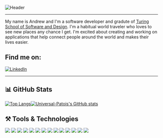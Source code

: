 ![Header](https://user-images.githubusercontent.com/91920371/209226454-deed665a-8340-4936-9934-64f62327829e.png)

___

My name is Andrew and I'm a software developer and gradute of [Turing School of Software and Design](https://turing.edu/). I'm a habitual world traveler who loves to see new places any chance I get. I'm excited about creating and working on applications that help connect people around the world and makes their lives easier. 

## Find me on: 
[![LinkedIn](https://img.shields.io/badge/LinkedIn-0077B5?style=for-the-badge&logo=linkedin&logoColor=white)](https://www.linkedin.com/in/andrew-knapick/)
___

## 📊 GitHub Stats
[![Top Langs](https://github-readme-stats.vercel.app/api/top-langs/?username=Universal-Patois&theme=gotham&bg_color=00000000)](https://github.com/anuraghazra/github-readme-stats)[![Universal-Patois's GitHub stats](https://github-readme-stats.vercel.app/api?username=Universal-Patois&count_private=true&show_icons=true&theme=gotham&bg_color=00000000)](https://github.com/anuraghazra/github-readme-stats)

<!-- [![Universal-Patois's GitHub stats](https://github-readme-stats.vercel.app/api/pin/?username=Universal-Patois&count_private=true&show_icons=true&theme=gotham&bg_color=00000000)](https://github.com/anuraghazra/github-readme-stats) -->

## ⚒️ Tools & Technologies

![](https://img.shields.io/badge/React-20232A?style=for-the-badge&logo=react&logoColor=61DAFB)
![](https://img.shields.io/badge/React_Router-CA4245?style=for-the-badge&logo=react-router&logoColor=white)
![](https://img.shields.io/badge/CSS3-1572B6?style=for-the-badge&logo=css3&logoColor=white)
![](https://img.shields.io/badge/HTML5-E34F26?style=for-the-badge&logo=html5&logoColor=white)
![](https://img.shields.io/badge/JavaScript-323330?style=for-the-badge&logo=javascript&logoColor=F7DF1E)
![](https://img.shields.io/badge/TypeScript-007ACC?style=for-the-badge&logo=typescript&logoColor=white)
![](https://img.shields.io/badge/GIT-E44C30?style=for-the-badge&logo=git&logoColor=white)
![](https://img.shields.io/badge/Vercel-000000?style=for-the-badge&logo=vercel&logoColor=white)
![](https://img.shields.io/badge/Cypress-17202C?style=for-the-badge&logo=cypress&logoColor=white)
![](https://img.shields.io/badge/GraphQl-E10098?style=for-the-badge&logo=graphql&logoColor=white)
![](https://img.shields.io/badge/Mocha-8D6748?style=for-the-badge&logo=Mocha&logoColor=white)
![](https://img.shields.io/badge/Webpack-8DD6F9?style=for-the-badge&logo=Webpack&logoColor=white)
![](https://img.shields.io/badge/VSCode-0078D4?style=for-the-badge&logo=visual%20studio%20code&logoColor=white)
![](https://img.shields.io/badge/Miro-F7C922?style=for-the-badge&logo=Miro&logoColor=050036)


<!--
**Universal-Patois/Universal-Patois** is a ✨ _special_ ✨ repository because its `README.md` (this file) appears on your GitHub profile.

Here are some ideas to get you started:

- 🔭 I’m currently working on ...
- 🌱 I’m currently learning ...
- 👯 I’m looking to collaborate on ...
- 🤔 I’m looking for help with ...
- 💬 Ask me about ...
- 📫 How to reach me: ...
- 😄 Pronouns: ...
- ⚡ Fun fact: ...
-->
